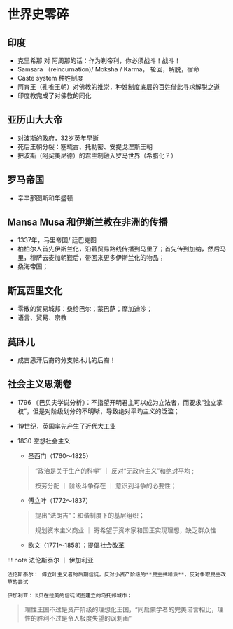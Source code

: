 # 世界史零碎

## 印度

- 克里希那 对 阿周那的话：作为刹帝利，你必须战斗！战斗！
- Samsara （reincurnation)/ Moksha / Karma， 轮回，解脱，宿命
- Caste system 种姓制度
- 阿育王（孔雀王朝）对佛教的推崇，种姓制度底层的百姓借此寻求解脱之道
- 印度教完成了对佛教的同化


## 亚历山大大帝

- 对波斯的政府，32岁英年早逝
- 死后王朝分裂：塞琉古、托勒密、安提戈涅斯王朝
- 把波斯（阿契美尼德）的君主制融入罗马世界（希腊化？）


## 罗马帝国 
- 辛辛那图斯和华盛顿

## Mansa Musa 和伊斯兰教在非洲的传播

- 1337年，马里帝国/ 廷巴克图
- 柏柏尔人首先伊斯兰化，沿着贸易路线传播到马里了；首先传到加纳，然后马里，穆萨去麦加朝觐后，带回来更多伊斯兰化的物品；
- 桑海帝国；

## 斯瓦西里文化

- 零散的贸易城邦：桑给巴尔；蒙巴萨；摩加迪沙；
- 语言、贸易、宗教

## 莫卧儿
- 成吉思汗后裔的分支帖木儿的后裔！ 




## 社会主义思潮卷

- 1796 《巴贝夫学说分析》：不指望开明君主可以成为立法者，而要求“独立掌权”，但是对阶级划分的不明晰，导致绝对平均主义的泛滥；
- 19世纪，英国率先产生了近代大工业
- 1830 空想社会主义
    - 圣西门（1760～1825）

    > “政治是关于生产的科学”  ｜ 反对“无政府主义”和绝对平均 ;
    > 
    > 按劳分配 ｜ 阶级斗争存在 ｜ 意识到斗争的必要性；

    - 傅立叶（1772～1837）
    > 提出“法朗吉”：和谐制度下的基层组织；
    > 
    > 规划资本主义商业 ｜ 寄希望于资本家和国王实现理想，缺乏群众性

    - 欧文（1771～1858）：提倡社会改革


!!! note 法伦斯泰尔 ｜ 伊加利亚
    
    法伦斯泰尔： 傅立叶主义者的后期信徒，反对小资产阶级的**民主共和派**，反对争取民主改革的尝试

    伊加利亚：卡贝在拉美的信徒试图建立的乌托邦城市；


> 理性王国不过是资产阶级的理想化王国，“同启蒙学者的完美诺言相比，理性的胜利不过是令人极度失望的讽刺画”
